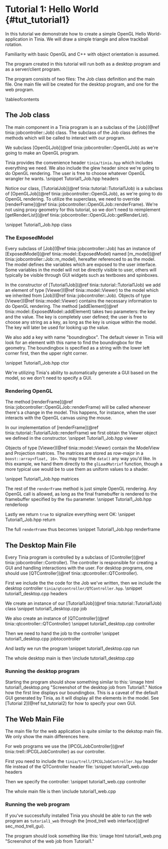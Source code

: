 Tutorial 1: Hello World {#tut_tutorial1}
===

In this tutorial we demonstrate how to create a simple OpenGL Hello World-application
in Tinia. We will draw a simple triangle and allow trackball rotation.

Familiarity with basic OpenGL and C++ with object orientation is assumed.

The program created in this tutorial will run both as a desktop program and as a
server/client program.

The program consists of two files: The Job class definition and the main file. One
main file will be created for the desktop program, and one for the web program.

\tableofcontents

The Job class
---
The main component in a Tinia program is an a subclass of the [Job](@ref tinia::jobcontroller::Job)
class.
The subclass of the Job class defines the methods which will be called to interact with our program.

We subclass [OpenGLJob](@ref tinia::jobcontroller::OpenGLJob) as we're going to make an OpenGL program.

Tinia provides the convenience header `tinia/tinia.hpp` which includes everything we need. We also include
the glew header since we're going to do OpenGL rendering. The user is free to choose whatever OpenGL wrangler
he wants.
\snippet Tutorial1_Job.hpp headers

Notice our class, [TutorialJob](@ref tinia::tutorial::Tutorial1Job) is a subclass of [OpenGLJob](@ref tinia::jobcontroller::OpenGLJob),
as we're going to do OpenGL rendering.
To utilize the superclass, we need to override [renderFrame](@ref tinia::jobcontroller::OpenGLJob::renderFrame). We're
not using proxy geometry for this tutorial, so we don't need to reimplement [getRenderList](@ref tinia::jobcontroller::OpenGLJob::getRenderList).

\snippet Tutorial1_Job.hpp class

### The ExposedModel

Every subclass of [Job](@ref tinia::jobcontroller::Job) has an instance of
[ExposedModel](@ref tinia::model::ExposedModel) named [m_model](@ref tinia::jobcontroller::Job::m_model),
hereafter referenced to as the model. The model defines the variables which are exposed to the user interface.
Some variables in the model will not be directly visible to user, others will typically be visible through
GUI widgets such as textboxes and spinboxes.

In the constructor of [Tutorial1Job](@ref tinia::tutorial::Tutorial1Job) we add an element of type [Viewer](@ref tinia::model::Viewer)
to the model which we inherited from [Job](@ref tinia::jobcontroller::Job). Objects of type [Viewer](@ref tinia::model::Viewer) contains the
necessary information to do OpenGL rendering. The method [addElement](@ref tinia::model::ExposedModel::addElement) takes two parameters:
the key and the value. The key is completely user defined; the user is free to choose any string as a key, as long as the
key is unique within the model. The key will later be used for looking up the value.

We also add a key with name "boundingbox". The default viewer in Tinia will look for an element with this name to find the
boundingbox for the geometry. The boundingbox is specified as a string with the lower left corner first, then the upper right corner.

\snippet Tutorial1_Job.hpp ctor

We're utilizing Tinia's ability to automatically generate a GUI based on the model, so we don't need
to specify a GUI.

### Rendering OpenGL

The method [renderFrame](@ref tinia::jobcontroller::OpenGLJob::renderFrame) will be called whenever there's a change in the model.
This happens, for instance, when the user interacts with the OpenGL canvas using the mouse.

In our implementation of [renderFrame](@ref tinia::tutorial::Tutorial1Job::renderFrame) we first obtain the Viewer object we defined in the constructor.
\snippet Tutorial1_Job.hpp viewer

Objects of type [Viewer](@ref tinia::model::Viewer) contain the ModelView and Projection matrices. The matrices are stored as row-major in a `boost::array<float, 16>`.
You may treat the `data()` any way you'd like. In this example, we hand them directly to the `glLoadMatrixf` function, though a more typical use would be to use
them as uniform values to a shader.

\snippet Tutorial1_Job.hpp matrices

The rest of the `renderFrame` method is just simple OpenGL rendering. Any OpenGL call is allowed,
as long as the final framebuffer is rendered to the framebuffer specified by the `fbo` parameter.
\snippet Tutorial1_Job.hpp renderloop

Lastly we return `true` to signalize everything went OK:
\snippet Tutorial1_Job.hpp return

The full `renderFrame` thus becomes
\snippet Tutorial1_Job.hpp renderframe

The Desktop Main File
---
Every Tinia program is controlled by a subclass of [Controller](@ref tinia::jobcontroller::Controller). The controller is responsible
for creating a GUI and handling interactions with the user. For desktop programs, one should use [QTController](@ref tinia::qtcontroller::QTController).

First we include the the code for the Job we've written, then we include the desktop controller `tinia/qtcontroller/QTController.hpp`.
\snippet tutorial1_desktop.cpp headers

We create an instance of our [Tutorial1Job](@ref tinia::tutorial::Tutorial1Job) class
\snippet tutorial1_desktop.cpp job

We also create an instance of [QTController](@ref tinia::qtcontroller::QTController)
\snippet tutorial1_desktop.cpp controller

Then we need to hand the job to the controller
\snippet tutorial1_desktop.cpp jobtocontroller

And lastly we run the program
\snippet tutorial1_desktop.cpp run

The whole desktop main is then
\include tutorial1_desktop.cpp

### Running the desktop program
Starting the program should show something similar to this:
\image html tutorial1_desktop.png "Screenshot of the desktop job from Tutorial1."
Notice how the first line displays our boundingbox. This is a caveat of the default GUI generated by
Tinia, as it will display all the elements in the model. See [Tutorial 2](@ref tut_tutorial2) for how to specify your own GUI.

The Web Main File
---
The main file for the web application is quite similar to the dekstop main file. We only show the main differences here.

For web programs we use the [IPCGLJobController](@ref tinia::trell::IPCGLJobController) as our controller.

First you need to include the `tinia/trell/IPCGLJobController.hpp` header file instead of the QTController header file:
\snippet tutorial1_web.cpp headers

Then we specify the controller:
\snippet tutorial1_web.cpp controller

The whole main file is then
\include tutorial1_web.cpp

### Running the web program
If you've successfully installed Tinia you should be able to run the web program
as `tutorial1_web` through the [mod_trell web interface](@ref sec_mod_trell_gui).

The program should look something like this:
\image html tutorial1_web.png "Screenshot of the web job from Tutorial1."
